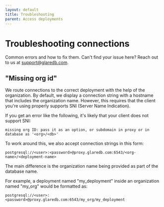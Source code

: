 ```yaml
---
layout: default
title: Troubleshooting
parent: Access deployments
---
```


# Troubleshooting connections

Common errors and how to fix them. Can't find your issue here? Reach out to us
at [support@glaredb.com].

## "Missing org id"

We route connections to the correct deployment with the help of the
organization. By default, we display a connection string with a hostname that
includes the organization name. However, this requires that the client you're
using properly supports SNI (Server Name Indication).

If you get an error like the following, it's likely that your client does not
support SNI:

```text
missing org ID: pass it as an option, or subdomain in proxy or in database as '<org>/<db>'
```

To work around this, we also accept connection strings in this form:

```text
postgresql://<user>:<password>@proxy.glaredb.com:6543/<org-name>/<deployment-name>
```

The main difference is the organization name being provided as part of the
database name.

For example, a deployment named "my_deployment" inside an organization named
"my_org" would be formatted as:

```text
postgresql://<user>:<password>@proxy.glaredb.com:6543/my_org/my_deployment
```

[support@glaredb.com]: mailto:support@glaredb.com
